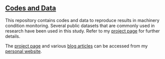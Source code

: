 ## [Codes and Data](https://biswajitsahoo1111.github.io/cbm_codes_open/)
This repository contains codes and data to reproduce results in machinery condition monitoring. Several public datasets that are commonly used in research have been used in this study. Refer to my [project page](https://biswajitsahoo1111.github.io/cbm_codes_open/) for further details. 

The [project page](https://biswajitsahoo1111.github.io/cbm_codes_open/) and various [blog articles](https://biswajitsahoo1111.github.io/categories/blog/) can be accessed from my [personal website](https://biswajitsahoo1111.github.io/).
